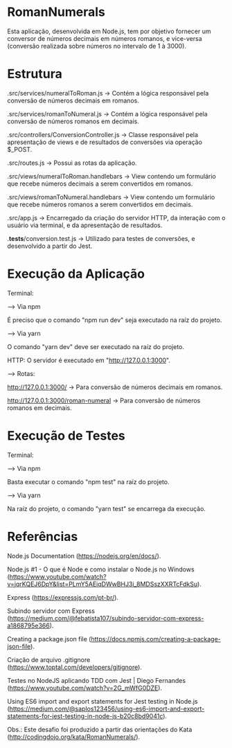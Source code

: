 # RomanNumerals
Esta aplicação, desenvolvida em Node.js, tem por objetivo fornecer um conversor de números decimais em números romanos, e vice-versa (conversão realizada sobre números no intervalo de 1 à 3000).



# Estrutura
.src/services/numeralToRoman.js -> Contém a lógica responsável pela conversão de números decimais em romanos.

.src/services/romanToNumeral.js -> Contém a lógica responsável pela conversão de números romanos em decimais.

.src/controllers/ConversionController.js -> Classe responsável pela apresentação de views e de resultados de conversões via operação $_POST.

.src/routes.js -> Possui as rotas da aplicação.

.src/views/numeralToRoman.handlebars -> View contendo um formulário que recebe números decimais a serem convertidos em romanos.

.src/views/romanToNumeral.handlebars -> View contendo um formulário que recebe números romanos a serem convertidos em decimais.

.src/app.js -> Encarregado da criação do servidor HTTP, da interação com o usuário via terminal, e da apresentação de resultados.

.__tests__/conversion.test.js -> Utilizado para testes de conversões, e desenvolvido a partir do Jest.



# Execução da Aplicação
Terminal:

--> Via npm

É preciso que o comando "npm run dev" seja executado na raíz do projeto.

--> Via yarn

O comando "yarn dev" deve ser executado na raíz do projeto.


HTTP:
O servidor é executado em "http://127.0.0.1:3000".

--> Rotas:

  http://127.0.0.1:3000/ -> Para conversão de números decimais em romanos.
  
  http://127.0.0.1:3000/roman-numeral -> Para conversão de números romanos em decimais.



# Execução de Testes
Terminal:

--> Via npm

Basta executar o comando "npm test" na raíz do projeto.

--> Via yarn

Na raíz do projeto, o comando "yarn test" se encarrega da execução.



# Referências
Node.js Documentation (https://nodejs.org/en/docs/).

Node.js #1 - O que é Node e como instalar o Node.js no Windows (https://www.youtube.com/watch?v=jqrKQEJ6DpY&list=PLmY5AEiqDWwBHJ3i_8MDSszXXRTcFdkSu).

Express (https://expressjs.com/pt-br/).

Subindo servidor com Express (https://medium.com/@febatista107/subindo-servidor-com-express-a1868795e366).

Creating a package.json file (https://docs.npmjs.com/creating-a-package-json-file).

Criação de arquivo .gitignore (https://www.toptal.com/developers/gitignore).

Testes no NodeJS aplicando TDD com Jest | Diego Fernandes (https://www.youtube.com/watch?v=2G_mWfG0DZE).

Using ES6 import and export statements for Jest testing in Node.js (https://medium.com/@saplos123456/using-es6-import-and-export-statements-for-jest-testing-in-node-js-b20c8bd9041c).


Obs.: Este desafio foi produzido a partir das orientações do Kata (http://codingdojo.org/kata/RomanNumerals/).
